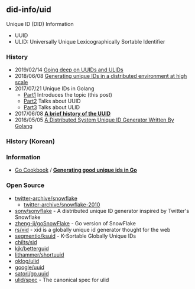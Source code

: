 ## did-info/uid
Unique ID (DID) Information
- UUID
- ULID: Universally Unique Lexicographically Sortable Identifier


### History
- 2019/02/14 [Going deep on UUIDs and ULIDs](https://www.honeybadger.io/blog/uuids-and-ulids/)
- 2018/06/08 [Generating unique IDs in a distributed environment at high scale](https://www.callicoder.com/distributed-unique-id-sequence-number-generator/)
- 2017/07/21 Unique IDs in Golang
    - [Part1](http://antoniomo.com/blog/2017/05/21/unique-ids-in-golang-part-1/) Introduces the topic (this post)
    - [Part2](http://antoniomo.com/blog/2017/05/21/unique-ids-in-golang-part-2/) Talks about UUID
    - [Part3](http://antoniomo.com/blog/2017/05/21/unique-ids-in-golang-part-3/) Talks about ULID
- 2017/06/08 [**A brief history of the UUID**](https://segment.com/blog/a-brief-history-of-the-uuid/)
- 2016/05/05 [A Distributed System Unique ID Generator Written By Golang](https://medium.com/@zhengji91/a-distributed-system-unique-id-generator-written-by-golang-60ecfdbe6118)


### History (Korean)


### Information
- [Go Cookbook](https://blog.kowalczyk.info/book/go-cookbook.html) / [**Generating good unique ids in Go**](https://blog.kowalczyk.info/article/JyRZ/generating-good-unique-ids-in-go.html)


### Open Source
- [twitter-archive/snowflake](https://github.com/twitter-archive/snowflake)
    - [twitter-archive/snowflake-2010](https://github.com/twitter-archive/snowflake/tree/snowflake-2010)
- [sony/sonyflake](https://github.com/sony/sonyflake) - A distributed unique ID generator inspired by Twitter's Snowflake
- [zheng-ji/goSnowFlake](https://github.com/zheng-ji/goSnowFlake) - Go version of SnowFlake
- [rs/xid](https://github.com/rs/xid) - xid is a globally unique id generator thought for the web
- [segmentio/ksuid](https://github.com/segmentio/ksuid) - K-Sortable Globally Unique IDs
- [chilts/sid](https://github.com/chilts/sid)
- [kjk/betterguid](https://github.com/kjk/betterguid)
- [lithammer/shortuuid](https://github.com/lithammer/shortuuid)
- [oklog/ulid](https://github.com/oklog/ulid)
- [google/uuid](https://github.com/google/uuid)
- [satori/go.uuid](https://github.com/satori/go.uuid)
- [ulid/spec](https://github.com/ulid/spec) - The canonical spec for ulid


